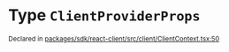 # Type `ClientProviderProps`
<sub>Declared in [packages/sdk/react-client/src/client/ClientContext.tsx:50](https://github.com/dxos/dxos/blob/5fb37fcfa/packages/sdk/react-client/src/client/ClientContext.tsx#L50)</sub>







